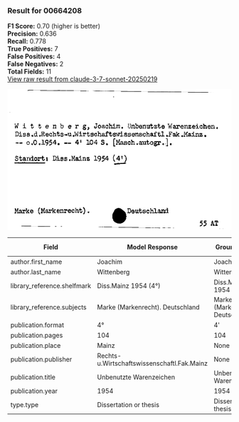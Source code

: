 ### Result for 00664208
**F1 Score:** 0.70 (higher is better)<br>**Precision:** 0.636<br>**Recall:** 0.778<br>**True Positives:** 7<br>**False Positives:** 4<br>**False Negatives:** 2<br>**Total Fields:** 11<br>[View raw result from claude-3-7-sonnet-20250219](https://github.com/RISE-UNIBAS/humanities_data_benchmark/blob/main/results/2025-09-02/T0144/request_T0144_00664208.json)

<img src="https://github.com/RISE-UNIBAS/humanities_data_benchmark/blob/main/benchmarks/zettelkatalog/images/00664208.jpg?raw=true" alt="00664208" width="600px">

| Field | Model Response | Ground Truth | Fuzzy Score | Match |
|-------|----------------|--------------|-------------|-------|
| author.first_name | Joachim | Joachim | 1.000 | ✅ |
| author.last_name | Wittenberg | Wittenberg | 1.000 | ✅ |
| library_reference.shelfmark | Diss.Mainz 1954 (4°) | Diss.Mainz 1954 | 0.857 | ❌ |
| library_reference.subjects | Marke (Markenrecht). Deutschland | Marke (Markenrecht). Deutschland | 1.000 | ✅ |
| publication.format | 4° | 4' | 0.500 | ❌ |
| publication.pages | 104 | 104 | 1.000 | ✅ |
| publication.place | Mainz | None | 0.000 | ❌ |
| publication.publisher | Rechts-u.Wirtschaftswissenschaftl.Fak.Mainz | None | 0.000 | ❌ |
| publication.title | Unbenutzte Warenzeichen | Unbenutzte Warenzeichen | 1.000 | ✅ |
| publication.year | 1954 | 1954 | 1.000 | ✅ |
| type.type | Dissertation or thesis | Dissertation or thesis | 1.000 | ✅ |

